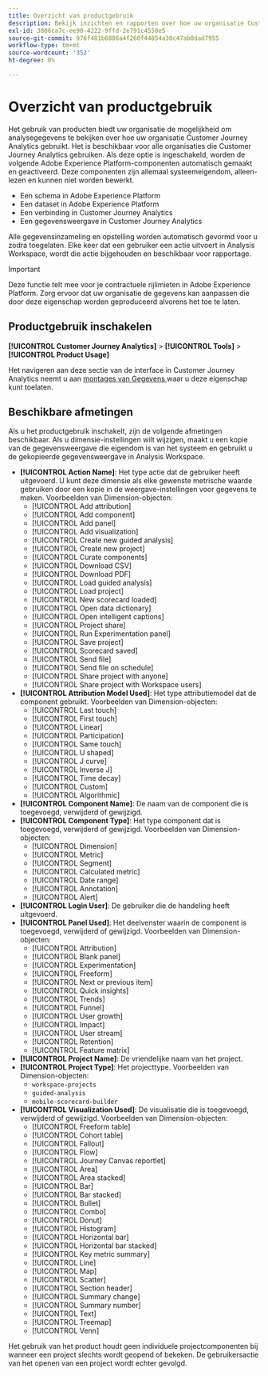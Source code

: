```yaml
---
title: Overzicht van productgebruik
description: Bekijk inzichten en rapporten over hoe uw organisatie Customer Journey Analytics gebruikt.
exl-id: 3806ca7c-ee90-4222-9ffd-2e791c4550e5
source-git-commit: 976f481b6886a4f260f44854a30c47ab0dad7955
workflow-type: tm+mt
source-wordcount: '352'
ht-degree: 0%

---
```


# Overzicht van productgebruik

Het gebruik van producten biedt uw organisatie de mogelijkheid om analysegegevens te bekijken over hoe uw organisatie Customer Journey Analytics gebruikt. Het is beschikbaar voor alle organisaties die Customer Journey Analytics gebruiken. Als deze optie is ingeschakeld, worden de volgende Adobe Experience Platform-componenten automatisch gemaakt en geactiveerd. Deze componenten zijn allemaal systeemeigendom, alleen-lezen en kunnen niet worden bewerkt.

* Een schema in Adobe Experience Platform
* Een dataset in Adobe Experience Platform
* Een verbinding in Customer Journey Analytics
* Een gegevensweergave in Customer Journey Analytics

Alle gegevensinzameling en opstelling worden automatisch gevormd voor u zodra toegelaten. Elke keer dat een gebruiker een actie uitvoert in Analysis Workspace, wordt die actie bijgehouden en beschikbaar voor rapportage.

>[!IMPORTANT]
>
>Deze functie telt mee voor je contractuele rijlimieten in Adobe Experience Platform. Zorg ervoor dat uw organisatie de gegevens kan aanpassen die door deze eigenschap worden geproduceerd alvorens het toe te laten.

## Productgebruik inschakelen

**[!UICONTROL Customer Journey Analytics]** > **[!UICONTROL Tools]** > **[!UICONTROL Product Usage]**

Het navigeren aan deze sectie van de interface in Customer Journey Analytics neemt u aan [ montages van Gegevens ](data-settings.md) waar u deze eigenschap kunt toelaten.

## Beschikbare afmetingen

Als u het productgebruik inschakelt, zijn de volgende afmetingen beschikbaar. Als u dimensie-instellingen wilt wijzigen, maakt u een kopie van de gegevensweergave die eigendom is van het systeem en gebruikt u de gekopieerde gegevensweergave in Analysis Workspace.

* **[!UICONTROL Action Name]**: Het type actie dat de gebruiker heeft uitgevoerd. U kunt deze dimensie als elke gewenste metrische waarde gebruiken door een kopie in de weergave-instellingen voor gegevens te maken. Voorbeelden van Dimension-objecten:
   * [!UICONTROL Add attribution]
   * [!UICONTROL Add component]
   * [!UICONTROL Add panel]
   * [!UICONTROL Add visualization]
   * [!UICONTROL Create new guided analysis]
   * [!UICONTROL Create new project]
   * [!UICONTROL Curate components]
   * [!UICONTROL Download CSV]
   * [!UICONTROL Download PDF]
   * [!UICONTROL Load guided analysis]
   * [!UICONTROL Load project]
   * [!UICONTROL New scorecard loaded]
   * [!UICONTROL Open data dictionary]
   * [!UICONTROL Open intelligent captions]
   * [!UICONTROL Project share]
   * [!UICONTROL Run Experimentation panel]
   * [!UICONTROL Save project]
   * [!UICONTROL Scorecard saved]
   * [!UICONTROL Send file]
   * [!UICONTROL Send file on schedule]
   * [!UICONTROL Share project with anyone]
   * [!UICONTROL Share project with Workspace users]
* **[!UICONTROL Attribution Model Used]**: Het type attributiemodel dat de component gebruikt. Voorbeelden van Dimension-objecten:
   * [!UICONTROL Last touch]
   * [!UICONTROL First touch]
   * [!UICONTROL Linear]
   * [!UICONTROL Participation]
   * [!UICONTROL Same touch]
   * [!UICONTROL U shaped]
   * [!UICONTROL J curve]
   * [!UICONTROL Inverse J]
   * [!UICONTROL Time decay]
   * [!UICONTROL Custom]
   * [!UICONTROL Algorithmic]
* **[!UICONTROL Component Name]**: De naam van de component die is toegevoegd, verwijderd of gewijzigd.
* **[!UICONTROL Component Type]**: Het type component dat is toegevoegd, verwijderd of gewijzigd. Voorbeelden van Dimension-objecten:
   * [!UICONTROL Dimension]
   * [!UICONTROL Metric]
   * [!UICONTROL Segment]
   * [!UICONTROL Calculated metric]
   * [!UICONTROL Date range]
   * [!UICONTROL Annotation]
   * [!UICONTROL Alert]
* **[!UICONTROL Login User]**: De gebruiker die de handeling heeft uitgevoerd.
* **[!UICONTROL Panel Used]**: Het deelvenster waarin de component is toegevoegd, verwijderd of gewijzigd. Voorbeelden van Dimension-objecten:
   * [!UICONTROL Attribution]
   * [!UICONTROL Blank panel]
   * [!UICONTROL Experimentation]
   * [!UICONTROL Freeform]
   * [!UICONTROL Next or previous item]
   * [!UICONTROL Quick insights]
   * [!UICONTROL Trends]
   * [!UICONTROL Funnel]
   * [!UICONTROL User growth]
   * [!UICONTROL Impact]
   * [!UICONTROL User stream]
   * [!UICONTROL Retention]
   * [!UICONTROL Feature matrix]
* **[!UICONTROL Project Name]**: De vriendelijke naam van het project.
* **[!UICONTROL Project Type]**: Het projecttype. Voorbeelden van Dimension-objecten:
   * `workspace-projects`
   * `guided-analysis`
   * `mobile-scorecard-builder`
* **[!UICONTROL Visualization Used]**: De visualisatie die is toegevoegd, verwijderd of gewijzigd. Voorbeelden van Dimension-objecten:
   * [!UICONTROL Freeform table]
   * [!UICONTROL Cohort table]
   * [!UICONTROL Fallout]
   * [!UICONTROL Flow]
   * [!UICONTROL Journey Canvas reportlet]
   * [!UICONTROL Area]
   * [!UICONTROL Area stacked]
   * [!UICONTROL Bar]
   * [!UICONTROL Bar stacked]
   * [!UICONTROL Bullet]
   * [!UICONTROL Combo]
   * [!UICONTROL Donut]
   * [!UICONTROL Histogram]
   * [!UICONTROL Horizontal bar]
   * [!UICONTROL Horizontal bar stacked]
   * [!UICONTROL Key metric summary]
   * [!UICONTROL Line]
   * [!UICONTROL Map]
   * [!UICONTROL Scatter]
   * [!UICONTROL Section header]
   * [!UICONTROL Summary change]
   * [!UICONTROL Summary number]
   * [!UICONTROL Text]
   * [!UICONTROL Treemap]
   * [!UICONTROL Venn]

Het gebruik van het product houdt geen individuele projectcomponenten bij wanneer een project slechts wordt geopend of bekeken. De gebruikersactie van het openen van een project wordt echter gevolgd.
